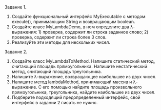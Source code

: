 Задание 1.
1.	Создайте функциональный интерфейс MyExecutable c методом execute(), принимающим String и возвращающим boolean.
2.	Создайте класс MyLambdaDemo, в нем определите два λ-выражения: 1) проверка, содержит ли строка заданное слово; 2) проверка, содержит ли строка более 3 слов.
3.	Реализуйте эти методы для нескольких чисел.

Задание 2.
1.	Создайте класс MyLambdaToMethod. Напишите статический метод, считающий площадь прямоугольника. Напишите нестатический метод, считающий площадь треугольника.
2.	Напишите λ-выражение, возвращающее наибольшее из двух чисел.
3.	Напишите метод lambdaMethod, принимающий массив и λ-выражение. С его помощью найдите площадь произвольного прямоугольника, треугольника, найдите наибольшее из двух чисел.
4.	Подберите подходящий предопределенный интерфейс, свой интерфейс в задании 2 писать не нужно.
